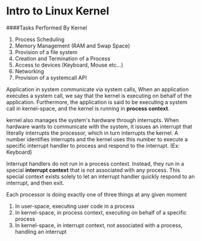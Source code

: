 # Intro to Linux Kernel

####Tasks Performed By Kernel

1. Process Scheduling
2. Memory Management (RAM and Swap Space)
3. Provision of a file system
4. Creation and Termination of a Process
5. Access to devices (Keyboard, Mouse etc...)
6. Networking
7. Provision of a systemcall API

Application in system communicate via system calls, When an application executes a system call, we say that the kernel is executing on behalf of the application. Furthermore, the application is said to be executing a system call in kernel-space, and the kernel is running in **process context**.

kernel also manages the system's hardware through interrupts. When hardware wants to communicate with the system, it issues an interrupt that literally interrupts the processor, which in turn interrupts the kernel. A number identifies interrupts and the kernel uses this number to execute a specific interrupt handler to process and respond to the interrupt. (Ex: Keyboard)

Interrupt handlers do not run in a process context. Instead, they run in a special **interrupt context** that is not associated with any process. This special context exists solely to let an interrupt handler quickly respond to an interrupt, and then exit.

Each processor is doing exactly one of three things at any given moment

1. In user-space, executing user code in a process
2. In kernel-space, in process context, executing on behalf of a specific process
3. In kernel-space, in interrupt context, not associated with a process, handling an interrupt